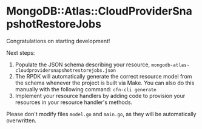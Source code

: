 # MongoDB::Atlas::CloudProviderSnapshotRestoreJobs

Congratulations on starting development!

Next steps:

1. Populate the JSON schema describing your resource, `mongodb-atlas-cloudprovidersnapshotrestorejobs.json`
2. The RPDK will automatically generate the correct resource model from the
   schema whenever the project is built via Make.
   You can also do this manually with the following command: `cfn-cli generate`
3. Implement your resource handlers by adding code to provision your resources in your resource handler's methods.

Please don't modify files `model.go` and `main.go`, as they will be automatically overwritten.
